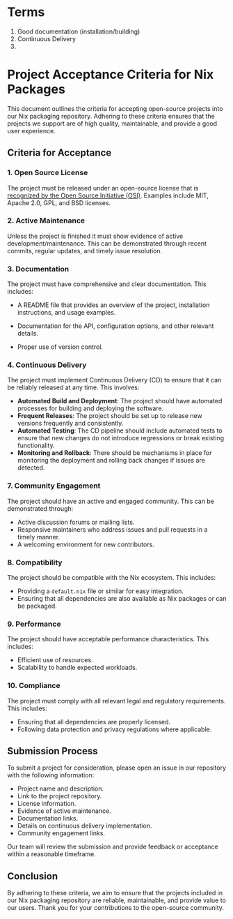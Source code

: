 # Terms

1. Good documentation (installation/building)
2. Continuous Delivery
3. 


# Project Acceptance Criteria for Nix Packages

This document outlines the criteria for accepting open-source projects into our Nix packaging repository. Adhering to these criteria ensures that the projects we support are of high quality, maintainable, and provide a good user experience.

## Criteria for Acceptance

### 1. Open Source License
The project must be released under an open-source license that is [recognized by the Open Source Initiative (OSI)](https://opensource.org/licenses). Examples include MIT, Apache 2.0, GPL, and BSD licenses.

### 2. Active Maintenance
Unless the project is finished it must show evidence of active development/maintenance. This can be demonstrated through recent commits, regular updates, and timely issue resolution.

### 3. Documentation
The project must have comprehensive and clear documentation. This includes:
- A README file that provides an overview of the project, installation instructions, and usage examples.
- Documentation for the API, configuration options, and other relevant details.

- Proper use of version control.

### 4. Continuous Delivery
The project must implement Continuous Delivery (CD) to ensure that it can be reliably released at any time. This involves:
- **Automated Build and Deployment**: The project should have automated processes for building and deploying the software.
- **Frequent Releases**: The project should be set up to release new versions frequently and consistently.
- **Automated Testing**: The CD pipeline should include automated tests to ensure that new changes do not introduce regressions or break existing functionality.
- **Monitoring and Rollback**: There should be mechanisms in place for monitoring the deployment and rolling back changes if issues are detected.

### 7. Community Engagement
The project should have an active and engaged community. This can be demonstrated through:
- Active discussion forums or mailing lists.
- Responsive maintainers who address issues and pull requests in a timely manner.
- A welcoming environment for new contributors.

### 8. Compatibility
The project should be compatible with the Nix ecosystem. This includes:
- Providing a `default.nix` file or similar for easy integration.
- Ensuring that all dependencies are also available as Nix packages or can be packaged.

### 9. Performance
The project should have acceptable performance characteristics. This includes:
- Efficient use of resources.
- Scalability to handle expected workloads.

### 10. Compliance
The project must comply with all relevant legal and regulatory requirements. This includes:
- Ensuring that all dependencies are properly licensed.
- Following data protection and privacy regulations where applicable.

## Submission Process

To submit a project for consideration, please open an issue in our repository with the following information:
- Project name and description.
- Link to the project repository.
- License information.
- Evidence of active maintenance.
- Documentation links.
- Details on continuous delivery implementation.
- Community engagement links.

Our team will review the submission and provide feedback or acceptance within a reasonable timeframe.

## Conclusion

By adhering to these criteria, we aim to ensure that the projects included in our Nix packaging repository are reliable, maintainable, and provide value to our users. Thank you for your contributions to the open-source community.

